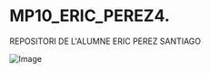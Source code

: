# MP10_ERIC_PEREZ4. 

REPOSITORI DE L'ALUMNE ERIC PEREZ SANTIAGO

![Image](https://sm.ign.com/ign_tr/news/l/league-of-legends-wonder-above-page-teases-bard-ch/league-of-legends-wonder-above-page-teases-bard-ch_ed3t.jpg)
